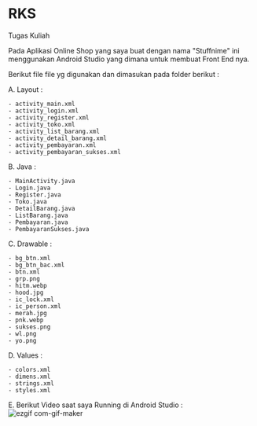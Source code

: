 # RKS
Tugas Kuliah

Pada Aplikasi Online Shop yang saya buat dengan nama "Stuffnime" ini menggunakan Android Studio yang dimana untuk membuat Front End nya.

Berikut file file yg digunakan dan dimasukan pada folder berikut :

A. Layout :

    - activity_main.xml
    - activity_login.xml
    - activity_register.xml
    - activity_toko.xml
    - activity_list_barang.xml   
    - activity_detail_barang.xml
    - activity_pembayaran.xml
    - activity_pembayaran_sukses.xml

B. Java :

    - MainActivity.java
    - Login.java
    - Register.java
    - Toko.java
    - DetailBarang.java
    - ListBarang.java
    - Pembayaran.java
    - PembayaranSukses.java
    
C. Drawable :

    - bg_btn.xml
    - bg_btn_bac.xml
    - btn.xml
    - grp.png
    - hitm.webp
    - hood.jpg
    - ic_lock.xml
    - ic_person.xml
    - merah.jpg
    - pnk.webp
    - sukses.png
    - wl.png
    - yo.png
    
D. Values :

    - colors.xml
    - dimens.xml
    - strings.xml
    - styles.xml
    
E. Berikut Video saat saya Running di Android Studio :
![ezgif com-gif-maker](https://user-images.githubusercontent.com/76816980/105640130-3cfa6100-5eb7-11eb-82e7-58b5d2adbcdb.gif)
    
